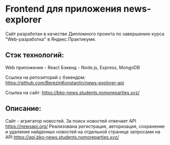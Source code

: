 # Frontend для приложения news-explorer

Сайт разработан в качестве Дипломного проекта по завершению курса "Web-разработка" в Яндекс.Практикуме.

## Стэк технологий:

Web приложение - React
Бэкенд - Node.js, Express, MongoDB

Ссылка на репозиторий с бэкендом:
https://github.com/BerezinKonstantin/news-explorer-api

Ссылка на сайт:
https://bko-news.students.nomoreparties.xyz/

## Описание:

Сайт - агрегатор новостей.
За поиск новостей отвечает API https://newsapi.org/
Реализована регистрация, авторизация, сохранение и удаление найденных новостей на отдельной странице запросами на API https://api.bko-news.students.nomoreparties.xyz/
